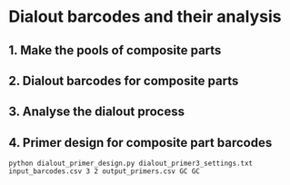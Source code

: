 # Dialout barcodes and their analysis


## 1. Make the pools of composite parts


## 2. Dialout barcodes for composite parts



## 3. Analyse the dialout process


## 4. Primer design for composite part barcodes

	python dialout_primer_design.py dialout_primer3_settings.txt input_barcodes.csv 3 2 output_primers.csv GC GC
